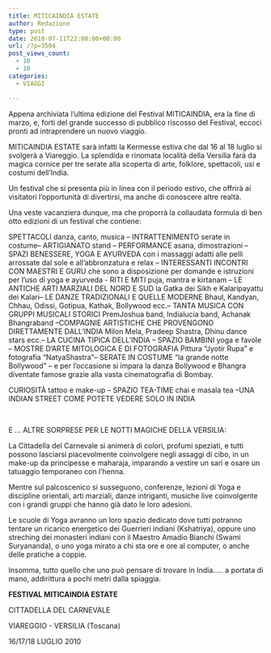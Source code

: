 ```yaml
---
title: MITICAINDIA ESTATE
author: Redazione
type: post
date: 2010-07-11T22:00:00+00:00
url: /?p=3504
post_views_count:
  - 10
  - 10
categories:
  - VIAGGI

---
```

Appena archiviata l&#8217;ultima edizione del Festival MITICAINDIA, era la fine di marzo, e, forti del grande successo di pubblico riscosso del Festival, eccoci pronti ad intraprendere un nuovo viaggio.

MITICAINDIA ESTATE sar&agrave; infatti la Kermesse estiva che dal 16 al 18 luglio si svolger&agrave; a Viareggio. La splendida e rinomata localit&agrave; della Versilia far&agrave; da magica cornice per tre serate alla scoperta di arte, folklore, spettacoli, usi e costumi dell&rsquo;India.

Un festival che si presenta pi&ugrave; in linea con il periodo estivo, che offrir&agrave; ai visitatori l&rsquo;opportunit&agrave; di divertirsi, ma anche di conoscere altre realt&agrave;.

Una veste vacanziera dunque, ma che proporr&agrave; la collaudata formula di ben otto edizioni di un festival che contiene:

SPETTACOLI danza, canto, musica &ndash; INTRATTENIMENTO serate in costume&ndash; ARTIGIANATO stand &ndash; PERFORMANCE asana, dimostrazioni &ndash; SPAZI BENESSERE, YOGA E AYURVEDA con i massaggi adatti alle pelli arrossate dal sole e all&rsquo;abbronzatura e relax &ndash; INTERESSANTI INCONTRI CON MAESTRI E GURU che sono a disposizione per domande e istruzioni per l&rsquo;uso di yoga e ayurveda &#45; RITI E MITI puja, mantra e kirtanam &ndash; LE ANTICHE ARTI MARZIALI DEL NORD E SUD la Gatka dei Sikh e Kalaripayattu dei Kalari&ndash; LE DANZE TRADIZIONALI E QUELLE MODERNE Bhaul, Kandyan, Chhau, Odissi, Gotipua, Kathak, Bollywood ecc.&ndash; TANTA MUSICA CON GRUPPI MUSICALI STORICI PremJoshua band, Indialucia band, Achanak Bhangraband &ndash;COMPAGNIE ARTISTICHE CHE PROVENGONO DIRETTAMENTE DALL&rsquo;INDIA Milon Mela, Pradeep Shastra, Dhinu dance stars ecc.&ndash; LA CUCINA TIPICA DELL&rsquo;INDIA &ndash; SPAZIO BAMBINI yoga e favole &ndash; MOSTRE D&rsquo;ARTE MITOLOGICA E DI FOTOGRAFIA Pittura &ldquo;Jyotir Rupa&rdquo; e fotografia &ldquo;NatyaShastra&rdquo;&ndash; SERATE IN COSTUME &ldquo;la grande notte Bollywood&rdquo; &ndash; e per l&rsquo;occasione si impara la danza Bollywood e Bhangra diventate famose grazie alla vasta cinematografia di Bombay.

CURIOSIT&Agrave; tattoo e make&#45;up &ndash; SPAZIO TEA&#45;TIME chai e masala tea &ndash;UNA INDIAN STREET COME POTETE VEDERE SOLO IN INDIA

&nbsp;

E &hellip; ALTRE SORPRESE PER LE NOTTI MAGICHE DELLA VERSILIA:

La Cittadella del Carnevale si animer&agrave; di colori, profumi speziati, e tutti possono lasciarsi piacevolmente coinvolgere negli assaggi di cibo, in un make&#45;up da principesse e maharaja, imparando a vestire un sari e osare un tatuaggio temporaneo con l&rsquo;henna.

Mentre sul palcoscenico si susseguono, conferenze, lezioni di Yoga e discipline orientali, arti marziali, danze intriganti, musiche live coinvolgente con i grandi gruppi che hanno gi&agrave; dato le loro adesioni.

Le scuole di Yoga avranno un loro spazio dedicato dove tutti potranno tentare un ricarico energetico dei Guerrieri indiani (Kshatriya), oppure uno streching dei monasteri indiani con il Maestro Amadio Bianchi (Swami Suryananda), o uno yoga mirato a chi sta ore e ore al computer, o anche delle pratiche a coppie.

Insomma, tutto quello che uno pu&ograve; pensare di trovare in India&hellip;.. a portata di mano, addirittura a pochi metri dalla spiaggia.

**FESTIVAL MITICAINDIA ESTATE**

CITTADELLA DEL CARNEVALE

VIAREGGIO &#45; VERSILIA (Toscana)

16/17/18 LUGLIO 2010